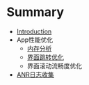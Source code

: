 # Summary

* [Introduction](README.md)
* App性能优化
   * [内存分析](内存分析.md)
   * [界面跳转优化](jie_mian_tiao_zhuan_you_hua.md)
   * 界面滚动流畅度优化
* [ANR日志收集](anrri_zhi_shou_ji.md)

